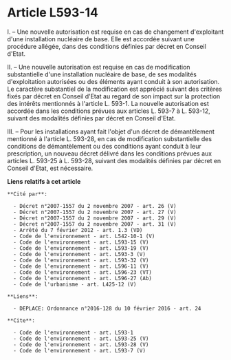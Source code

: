 # Article L593-14

I. – Une nouvelle autorisation est requise en cas de changement d'exploitant d'une installation nucléaire de base. Elle est
accordée suivant une procédure allégée, dans des conditions définies par décret en Conseil d'Etat. 

II. – Une nouvelle autorisation est requise en cas de modification substantielle d'une installation nucléaire de base, de ses
modalités d'exploitation autorisées ou des éléments ayant conduit à son autorisation. Le caractère substantiel de la
modification est apprécié suivant des critères fixés par décret en Conseil d'Etat au regard de son impact sur la protection
des intérêts mentionnés à l'article L. 593-1. La nouvelle autorisation est accordée dans les conditions prévues aux articles
L. 593-7 à L. 593-12, suivant des modalités définies par décret en Conseil d'Etat. 

III. – Pour les installations ayant fait l'objet d'un décret de démantèlement mentionné à l'article L. 593-28, en cas de
modification substantielle des conditions de démantèlement ou des conditions ayant conduit à leur prescription, un nouveau
décret délivré dans les conditions prévues aux articles L. 593-25 à L. 593-28, suivant des modalités définies par décret en
Conseil d'Etat, est nécessaire.

**Liens relatifs à cet article**

	**Cité par**:

	  - Décret n°2007-1557 du 2 novembre 2007 - art. 26 (V)
	  - Décret n°2007-1557 du 2 novembre 2007 - art. 27 (V)
	  - Décret n°2007-1557 du 2 novembre 2007 - art. 29 (V)
	  - Décret n°2007-1557 du 2 novembre 2007 - art. 31 (V)
	  - Arrêté du 7 février 2012 - art. 1.3 (VD)
	  - Code de l'environnement - art. L542-10-1 (V)
	  - Code de l'environnement - art. L593-15 (V)
	  - Code de l'environnement - art. L593-19 (V)
	  - Code de l'environnement - art. L593-3 (V)
	  - Code de l'environnement - art. L593-32 (V)
	  - Code de l'environnement - art. L596-11 (V)
	  - Code de l'environnement - art. L596-23 (VT)
	  - Code de l'environnement - art. L596-27 (Ab)
	  - Code de l'urbanisme - art. L425-12 (V)

	**Liens**:

	  - DEPLACE: Ordonnance n°2016-128 du 10 février 2016 - art. 24

	**Cite**:

	  - Code de l'environnement - art. L593-1
	  - Code de l'environnement - art. L593-25 (V)
	  - Code de l'environnement - art. L593-28 (V)
	  - Code de l'environnement - art. L593-7 (V)
